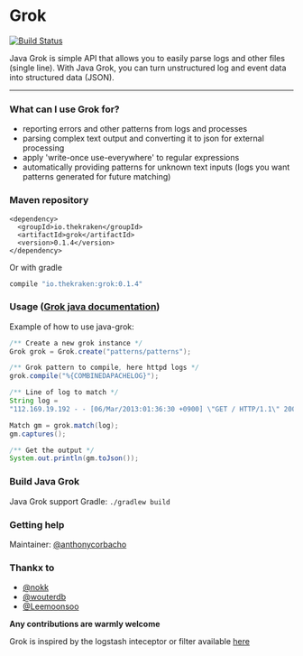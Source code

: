 # Grok
[![Build Status](https://secure.travis-ci.org/thekrakken/java-grok.png?branch=master)](https://travis-ci.org/thekrakken/java-grok)

Java Grok is simple API that allows you to easily parse logs and other files (single line). With Java Grok, you can turn unstructured log and event data into structured data (JSON).


-----------------------

### What can I use Grok for?
* reporting errors and other patterns from logs and processes
* parsing complex text output and converting it to json for external processing
* apply 'write-once use-everywhere' to regular expressions
* automatically providing patterns for unknown text inputs (logs you want patterns generated for future matching)

### Maven repository

```maven
<dependency>
  <groupId>io.thekraken</groupId>
  <artifactId>grok</artifactId>
  <version>0.1.4</version>
</dependency>
```

Or with gradle

```gradle
compile "io.thekraken:grok:0.1.4"
```

### Usage ([Grok java documentation](http://grok.nflabs.com/javadoc))
Example of how to use java-grok:

```java
/** Create a new grok instance */
Grok grok = Grok.create("patterns/patterns");

/** Grok pattern to compile, here httpd logs */
grok.compile("%{COMBINEDAPACHELOG}");

/** Line of log to match */
String log =
"112.169.19.192 - - [06/Mar/2013:01:36:30 +0900] \"GET / HTTP/1.1\" 200 44346 \"-\" \"Mozilla/5.0 (Macintosh; Intel Mac OS X 10_8_2) AppleWebKit/537.22 (KHTML, like Gecko) Chrome/25.0.1364.152 Safari/537.22\""

Match gm = grok.match(log);
gm.captures();

/** Get the output */
System.out.println(gm.toJson());
```

### Build Java Grok

Java Grok support Gradle: ``./gradlew build``
 
### Getting help
Maintainer: [@anthonycorbacho](https://github.com/anthonycorbacho)

### Thankx to
 * [@nokk](https://github.com/nokk)
 * [@wouterdb](https://github.com/wouterdb)
 * [@Leemoonsoo](https://github.com/Leemoonsoo)

**Any contributions are warmly welcome**

Grok is inspired by the logstash inteceptor or filter available [here](http://logstash.net/docs/1.4.1/filters/grok)

